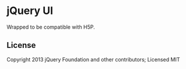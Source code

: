 jQuery UI
==========

Wrapped to be compatible with H5P.

## License

Copyright 2013 jQuery Foundation and other contributors; Licensed MIT
